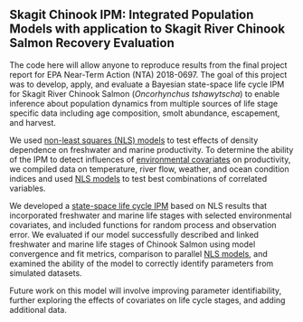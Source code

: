 ## Skagit Chinook IPM: Integrated Population Models with application to Skagit River Chinook Salmon Recovery Evaluation 

The code here will allow anyone to reproduce results from the final project report for EPA Near-Term Action (NTA) 2018-0697. The goal of this project was to develop, apply, and evaluate a Bayesian state-space life cycle IPM for Skagit River Chinook Salmon (_Oncorhynchus tshawytscha_) to enable inference about population dynamics from multiple sources of life stage specific data including age composition, smolt abundance, escapement, and harvest.

We used [non-least squares (NLS) models](/analysis/SkagitChinook_TwoStage_NLS_DensDepModelSel.R) to test effects of density dependence on freshwater and marine productivity. To determine the ability of the IPM to detect influences of [environmental covariates](/data/skagit_chinook_covars_all.csv) on productivity, we compiled data on temperature, river flow, weather, and ocean condition indices and used [NLS models](/analysis/SkagitChinook_TwoStage_NLS_CovModelSel.R) to test best combinations of correlated variables.

We developed a [state-space life cycle IPM](SkagitChinook_TwoStage_IPM.R) based on NLS results that incorporated freshwater and marine life stages with selected environmental covariates, and included functions for random process and observation error. We evaluated if our model successfully described and linked freshwater and marine life stages of Chinook Salmon using model convergence and fit metrics, comparison to parallel [NLS models](SkagitChinook_TwoStage_NLS.R), and examined the ability of the model to correctly identify parameters from simulated datasets.

Future work on this model will involve improving parameter identifiability, further exploring the effects of covariates on life cycle stages, and adding additional data.
